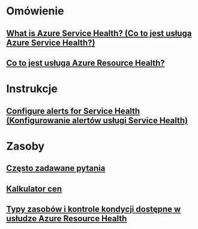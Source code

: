 # Omówienie
## [What is Azure Service Health? (Co to jest usługa Azure Service Health?)](service-health-overview.md)
## [Co to jest usługa Azure Resource Health?](resource-health-overview.md)
# Instrukcje
## [Configure alerts for Service Health (Konfigurowanie alertów usługi Service Health)](../monitoring-and-diagnostics/monitoring-activity-log-alerts-on-service-notifications.md?toc=%2fazure%2fservice-health%2ftoc.json)
# Zasoby
## [Często zadawane pytania](resource-health-faq.md)
## [Kalkulator cen](https://azure.microsoft.com/pricing/calculator/)
## [Typy zasobów i kontrole kondycji dostępne w usłudze Azure Resource Health](resource-health-checks-resource-types.md)

